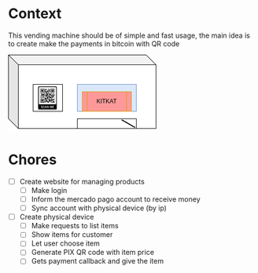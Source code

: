 # Context
This vending machine should be of simple and fast usage, the main idea is to create make the payments in bitcoin with QR code

![Project Draw](docs/images/project_draw.png)

# Chores
- [ ] Create website for managing products
    - [ ] Make login 
    - [ ] Inform the mercado pago account to receive money
    - [ ] Sync account with physical device (by ip)

- [ ] Create physical device
    - [ ] Make requests to list items
    - [ ] Show items for customer
    - [ ] Let user choose item
    - [ ] Generate PIX QR code with item price
    - [ ] Gets payment callback and give the item

